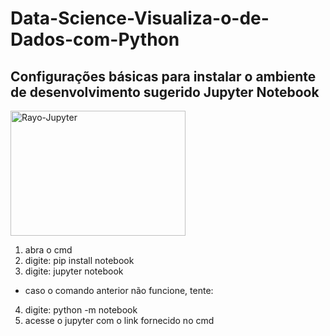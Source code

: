 # Data-Science-Visualiza-o-de-Dados-com-Python

## Configurações básicas para instalar o ambiente de desenvolvimento sugerido Jupyter Notebook

<img align="center" alt="Rayo-Jupyter" height="200" width="280" src="https://i.ytimg.com/vi/AuTkAWEa06E/maxresdefault.jpg"/>

1. abra o cmd
2. digite: pip install notebook
3. digite: jupyter notebook
* caso o comando anterior não funcione, tente:
4. digite: python -m notebook
5. acesse o jupyter com o link fornecido no cmd
